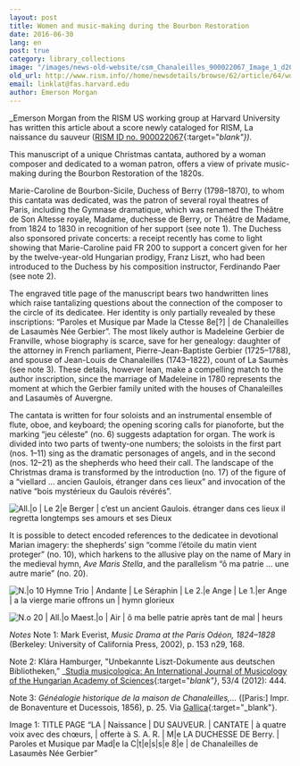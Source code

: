 ```yaml
---
layout: post
title: Women and music-making during the Bourbon Restoration
date: 2016-06-30
lang: en
post: true
category: library_collections
image: "/images/news-old-website/csm_Chanaleilles_900022067_Image_1_d20c00d7ff.jpg"
old_url: http://www.rism.info//home/newsdetails/browse/62/article/64/women-and-music-making-during-the-bourbon-restoration.html
email: linklat@fas.harvard.edu
author: Emerson Morgan
---
```


_Emerson Morgan from the RISM US working group at Harvard University has written this article about a score newly cataloged for RISM, La naissance du sauveur ([RISM ID no. 900022067](https://opac.rism.info/search?id=900022067){:target="_blank"})._

This manuscript of a unique Christmas cantata, authored by a woman composer and dedicated to a woman patron, offers a view of private music-making during the Bourbon Restoration of the 1820s.

Marie-Caroline de Bourbon-Sicile, Duchess of Berry (1798–1870), to whom this cantata was dedicated, was the patron of several royal theatres of Paris, including the Gymnase dramatique, which was renamed the Théâtre de Son Altesse royale, Madame, duchesse de Berry, or Théâtre de Madame, from 1824 to 1830 in recognition of her support (see note 1). The Duchess also sponsored private concerts: a receipt recently has come to light showing that Marie-Caroline paid FR 200 to support a concert given for her by the twelve-year-old Hungarian prodigy, Franz Liszt, who had been introduced to the Duchess by his composition instructor, Ferdinando Paer (see note 2).

The engraved title page of the manuscript bears two handwritten lines which raise tantalizing questions about the connection of the composer to the circle of its dedicatee. Her identity is only partially revealed by these inscriptions: “Paroles et Musique par Made la Ctesse 8e[?] | de Chanaleilles de Lasaumès Née Gerbier”. The most likely author is Madeleine Gerbier de Franville, whose biography is scarce, save for her genealogy: daughter of the attorney in French parliament, Pierre-Jean-Baptiste Gerbier (1725–1788), and spouse of Jean-Louis de Chanaleilles (1743–1822), count of La Saumès (see note 3). These details, however lean, make a compelling match to the author inscription, since the marriage of Madeleine in 1780 represents the moment at which the Gerbier family united with the houses of Chanaleilles and Lasaumès of Auvergne.

The cantata is written for four soloists and an instrumental ensemble of flute, oboe, and keyboard; the opening scoring calls for pianoforte, but the marking “jeu céleste” (no. 6) suggests adaptation for organ. The work is divided into two parts of twenty-one numbers; the soloists in the first part (nos. 1–11) sing as the dramatic personages of angels, and in the second (nos. 12–21) as the shepherds who heed their call. The landscape of the Christmas drama is transformed by the introduction (no. 17) of the figure of a “viellard … ancien Gaulois, étranger dans ces lieux” and invocation of the native “bois mystérieux du Gaulois révérés”.

![All.|o | Le 2|e Berger | c’est un ancient Gaulois. étranger dans ces lieux il regretta longtemps ses amours et ses Dieux](http://rism.info/resources-old-website/news/Chanaleilles_900022067_Image_2.jpg)


It is possible to detect encoded references to the dedicatee in devotional Marian imagery: the shepherds’ sign “comme l’étoile du matin vient proteger” (no. 10), which harkens to the allusive play on the name of Mary in the medieval hymn, _Ave Maris Stella_, and the parallelism “ô ma patrie … une autre marie” (no. 20).

![N.|o 10 Hymne Trio | Andante | Le Séraphin | Le 2.|e Ange | Le 1.|er Ange | a la vierge marie offrons un | hymn glorieux](http://rism.info/resources-old-website/news/Chanaleilles_900022067_Image_3.jpg)


![N.o 20 | All.|o Maest.|o | Air | ô ma belle patrie après tant de mal | heurs](http://rism.info/resources-old-website/news/Chanaleilles_900022067_Image_4.jpg)


_Notes_
Note 1: Mark Everist, _Music Drama at the Paris Odéon, 1824–1828_ (Berkeley: University of California Press, 2002), p. 153 n29, 168.

Note 2: Klára Hamburger, "Unbekannte Liszt-Dokumente aus deutschen Bibliotheken,” _[Studia musicologica: An International Journal of Musicology of the Hungarian Academy of Sciences](http://dx.doi.org/10.1556/SMus.53.2012.4.1){:target="_blank"}_, 53/4 (2012): 444.

Note 3: _Généalogie historique de la maison de Chanaleilles,…_ ([Paris:] Impr. de Bonaventure et Ducessois, 1856), p. 25. Via [Gallica](http://gallica.bnf.fr/ark:/12148/bpt6k5543453r/f32.image){:target="_blank"}.


Image 1: TITLE PAGE “LA | Naissance | DU SAUVEUR. | CANTATE | à quatre voix avec des chœurs, | offerte à S. A. R. | M|e LA DUCHESSE DE Berry. | Paroles et Musique par Mad|e la C|t|e|s|s|e 8|e | de Chanaleilles de Lasaumès Née Gerbier”



